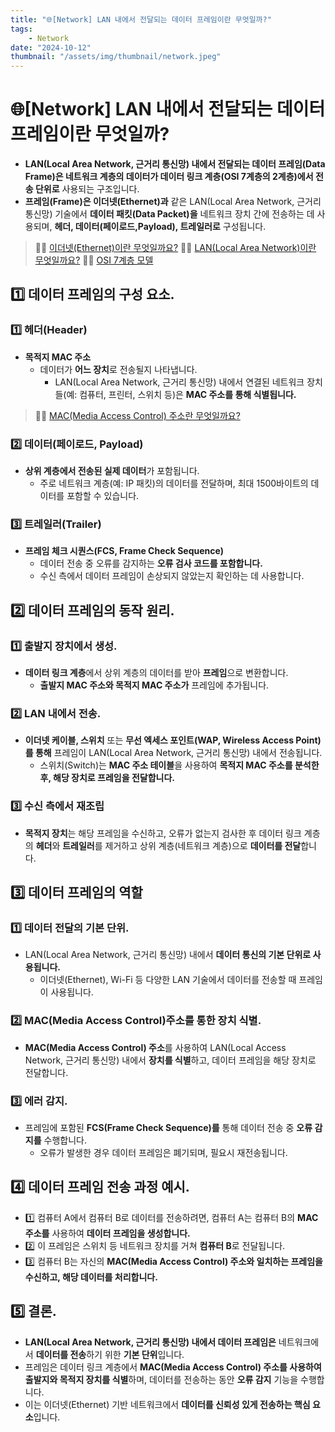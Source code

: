 ```yaml
---
title: "🌐[Network] LAN 내에서 전달되는 데이터 프레임이란 무엇일까?"
tags:
    - Network
date: "2024-10-12"
thumbnail: "/assets/img/thumbnail/network.jpeg"
---
```


# 🌐[Network] LAN 내에서 전달되는 데이터 프레임이란 무엇일까?

- **LAN(Local Area Network, 근거리 통신망) 내에서 전달되는 데이터 프레임(Data Frame)은 네트워크 계층의 데이터가 데이터 링크 계층(OSI 7계층의 2계층)에서 전송 단위로** 사용되는 구조입니다.
- **프레임(Frame)은 이더넷(Ethernet)과** 같은 LAN(Local Area Network, 근거리 통신망) 기술에서 **데이터 패킷(Data Packet)을** 네트워크 장치 간에 전송하는 데 사용되며, **헤더, 데이터(페이로드,Payload), 트레일러로** 구성됩니다.

> 🙋‍♂️ [이더넷(Ethernet)이란 무엇일까요?](https://www.devkobe24.com/Network/2024/2024-10-09-what-is-the-ethernet.html)
> 🙋‍♂️ [LAN(Local Area Network)이란 무엇일까요?](https://www.devkobe24.com/Network/2024/2024-10-08-what-is-the-local-area-network.html)
> 🙋‍♂️ [OSI 7계층 모델](https://www.devkobe24.com/Network/2024/2024-09-17-OSI-7-Layer.html)

## 1️⃣ 데이터 프레임의 구성 요소.

### 1️⃣ 헤더(Header)
- **목적지 MAC 주소**
    - 데이터가 **어느 장치**로 전송될지 나타냅니다.
        - LAN(Local Area Network, 근거리 통신망) 내에서 연결된 네트워크 장치들(예: 컴퓨터, 프린터, 스위치 등)은 **MAC 주소를 통해 식별됩니다.**

> 🙋‍♂️ [MAC(Media Access Control) 주소란 무엇일까요?](https://www.devkobe24.com/Network/2024/2024-10-09-what-is-the-mac-address.html)

### 2️⃣ 데이터(페이로드, Payload)
- **상위 계층에서 전송된 실제 데이터**가 포함됩니다.
    - 주로 네트워크 계층(예: IP 패킷)의 데이터를 전달하며, 최대 1500바이트의 데이터를 포함할 수 있습니다.

### 3️⃣ 트레일러(Trailer)
- **프레임 체크 시퀀스(FCS, Frame Check Sequence)**
    - 데이터 전송 중 오류를 감지하는 **오류 검사 코드를 포함합니다.**
    - 수신 측에서 데이터 프레임이 손상되지 않았는지 확인하는 데 사용합니다.

## 2️⃣ 데이터 프레임의 동작 원리.

### 1️⃣ 출발지 장치에서 생성.
- **데이터 링크 계층**에서 상위 계층의 데이터를 받아 **프레임**으로 변환합니다.
    - **출발지 MAC 주소와 목적지 MAC 주소가** 프레임에 추가됩니다.

### 2️⃣ LAN 내에서 전송.
- **이더넷 케이블, 스위치** 또는 **무선 엑세스 포인트(WAP, Wireless Access Point)를 통해** 프레임이 LAN(Local Area Network, 근거리 통신망) 내에서 전송됩니다.
    - 스위치(Switch)는 **MAC 주소 테이블**을 사용하여 **목적지 MAC 주소를 분석한 후, 해당 장치로 프레임을 전달합니다.**

### 3️⃣ 수신 측에서 재조립
- **목적지 장치**는 해당 프레임을 수신하고, 오류가 없는지 검사한 후 데이터 링크 계층의 **헤더**와 **트레일러**를 제거하고 상위 계층(네트워크 계층)으로 **데이터를 전달**합니다.

## 3️⃣ 데이터 프레임의 역할

### 1️⃣ 데이터 전달의 기본 단위.
- LAN(Local Area Network, 근거리 통신망) 내에서 **데이터 통신의 기본 단위로 사용됩니다.**
    - 이더넷(Ethernet), Wi-Fi 등 다양한 LAN 기술에서 데이터를 전송할 때 프레임이 사용됩니다.

### 2️⃣ MAC(Media Access Control)주소를 통한 장치 식별.
- **MAC(Media Access Control) 주소**를 사용하여 LAN(Local Access Network, 근거리 통신망) 내에서 **장치를 식별**하고, 데이터 프레임을 해당 장치로 전달합니다.

### 3️⃣ 에러 감지.
- 프레임에 포함된 **FCS(Frame Check Sequence)를** 통해 데이터 전송 중 **오류 감지를** 수행합니다.
    - 오류가 발생한 경우 데이터 프레임은 폐기되며, 필요시 재전송됩니다.

## 4️⃣ 데이터 프레임 전송 과정 예시.
- 1️⃣ 컴퓨터 A에서 컴퓨터 B로 데이터를 전송하려면, 컴퓨터 A는 컴퓨터 B의 **MAC 주소를** 사용하여 **데이터 프레임을 생성합니다.**
- 2️⃣ 이 프레임은 스위치 등 네트워크 장치를 거쳐 **컴퓨터 B**로 전달됩니다.
- 3️⃣ 컴퓨터 B는 자신의 **MAC(Media Access Control) 주소와 일치하는 프레임을 수신하고, 해당 데이터를 처리합니다.**

## 5️⃣ 결론.
- **LAN(Local Area Network, 근거리 통신망) 내에서 데이터 프레임은** 네트워크에서 **데이터를 전송**하기 위한 **기본 단위**입니다.
- 프레임은 데이터 링크 계층에서 **MAC(Media Access Control) 주소를 사용하여 출발지와 목적지 장치를 식별**하며, 데이터를 전송하는 동안 **오류 감지** 기능을 수행합니다.
- 이는 이더넷(Ethernet) 기반 네트워크에서 **데이터를 신뢰성 있게 전송하는 핵심 요소**입니다.
